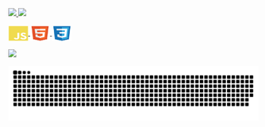 <div>
  <a href="https://github.com/moniqueBondezan
">
  <img height="180em" src="https://github-readme-stats.vercel.app/api?username=moniqueBondezan&show_icons=true&theme=radical&include_all_commits=true&count_public=true"/>
  <img height="180em" src="https://github-readme-stats.vercel.app/api/top-langs/?username=moniqueBondezan&layout=compact&langs_count=6&theme=radical"/>
</div>
<div style="display: inline_block"><br>
  <img align="center" alt="Js" height="30" width="40" src="https://raw.githubusercontent.com/devicons/devicon/master/icons/javascript/javascript-plain.svg">
  <img align="center" alt="HTML" height="30" width="40" src="https://raw.githubusercontent.com/devicons/devicon/master/icons/html5/html5-original.svg">
  <img align="center" alt="CSS" height="30" width="40" src="https://raw.githubusercontent.com/devicons/devicon/master/icons/css3/css3-original.svg">
</div>
 
 <br>
 
<div> 
  <a href = "mailto:monique.bondezan@gmail.com"><img src="https://img.shields.io/badge/-Gmail-%23333?style=for-the-badge&logo=gmail&logoColor=white" target="_blank"></a>
   
  ![Snake animation](https://github.com/moniqueBondezan/moniqueBondezan/blob/output/github-contribution-grid-snake.svg)

</div>
